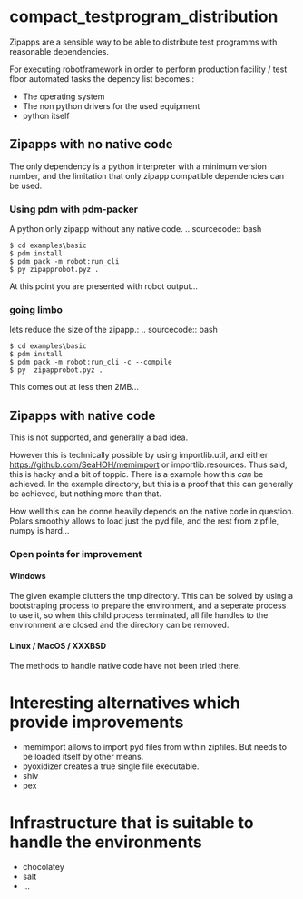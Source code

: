 # compact_testprogram_distribution

Zipapps are a sensible way to be able to distribute test programms with reasonable dependencies.

For executing robotframework in order to perform production facility / test floor automated tasks
the depency list becomes.:

 - The operating system
 - The non python drivers for the used equipment
 - python itself

## Zipapps with no native code

The only dependency is a python interpreter with a minimum version number, and the limitation 
that only zipapp compatible dependencies can be used.

### Using pdm with pdm-packer

A python only zipapp without any native code.
.. sourcecode:: bash

    $ cd examples\basic
    $ pdm install 
    $ pdm pack -m robot:run_cli
    $ py zipapprobot.pyz .

At this point you are presented with robot output... 

### going limbo

lets reduce the size of the zipapp.:
.. sourcecode:: bash

    $ cd examples\basic
    $ pdm install 
    $ pdm pack -m robot:run_cli -c --compile
    $ py  zipapprobot.pyz .

This comes out at less then 2MB...

## Zipapps with native code

This is not supported, and generally a bad idea. 

However this is technically possible by using importlib.util, and either https://github.com/SeaHOH/memimport or importlib.resources. Thus said, this is hacky and a bit of toppic. There is a example how this _can_ be achieved. In the example directory, but this is a proof that this can generally be achieved, but nothing more than that.

How well this can be donne heavily depends on the native code in question. Polars smoothly allows to load just the pyd file, and the rest from zipfile, numpy is hard...

### Open points for improvement

#### Windows

The given example clutters the tmp directory. This can be solved by using a 
bootstraping process to prepare the environment, and a seperate process to use
it, so when this child process terminated, all file handles to the environment
are closed and the directory can be removed.

#### Linux / MacOS / XXXBSD

The methods to handle native code have not been tried there.

# Interesting alternatives which provide improvements

 - memimport allows to import pyd files from within zipfiles. But needs to be loaded itself by other means.
 - pyoxidizer creates a true single file executable. 
 - shiv
 - pex 

# Infrastructure that is suitable to handle the environments

 - chocolatey
 - salt
 - ...
